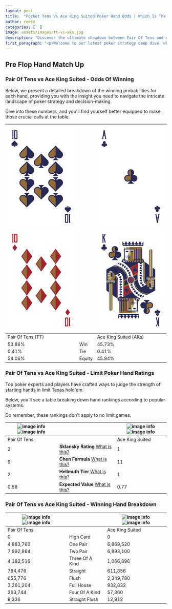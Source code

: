 ```yaml
---
layout: post
title:  "Pocket Tens Vs Ace King Suited Poker Hand Odds | Which Is The Better Hand In Poker? A Complete Guide"
author: reece
categories: [  ]
image: assets/images/tt-vs-aks.jpg
description: "Discover the ultimate showdown between Pair Of Tens and Ace King Suited in poker! Uncover the odds, strategies, and scenarios where one hand triumphs over the other. Get ready to up your poker game with this thrilling analysis."
first_paragraph: "<p>Welcome to our latest poker strategy deep dive, where we're pitting two distinct hands against each other in a high-stakes showdown: Pair Of Tens vs Ace King Suited.</p><p>In the dynamic world of poker, every decision counts, and knowing which hand holds the upper hand is key to your success at the table.</p><p>In this article, we'll dissect these two hands, explore the scenarios where one dominates the other, and equip you with the knowledge to make strategic choices that can tip the odds in your favor.</p><p>Get ready to unravel the intriguing dynamics of these poker hands and elevate your game to new heights.</p>"
---
```




[comment]: # (sp0)

## Pre Flop Hand Match Up

<div class="table hand-ratings" markdown="1"> 



### Pair Of Tens vs Ace King Suited - Odds Of Winning

Below, we present a detailed breakdown of the winning probabilities for each hand, providing you with the insight you need to navigate the intricate landscape of poker strategy and decision-making. 

Dive into these numbers, and you'll find yourself better equipped to make those crucial calls at the table.


    
| ![image info](assets/images/hand1/t.png) ![image info](assets/images/hand1/to.png) |  | ![image info](assets/images/hand2/a.png) ![image info](assets/images/hand2/k.png) |
| -------- | -------- | -------- |
| Pair Of Tens (TT) |  | Ace King Suited (AKs) |
| 53.86% | Win | 45.73% |
| 0.41% | Tie | 0.41% |
| 54.06% | Equity | 45.94% |




[comment]: # (sp1)



### Pair Of Tens vs Ace King Suited - Limit Poker Hand Ratings

Top poker experts and players have crafted ways to judge the strength of starting hands in limit Texas hold'em. 

Below, you'll see a table breaking down hand rankings according to popular systems. 

Do remember, these rankings don't apply to no limit games.


    
| ![image info](https://www.riverpairs.com/assets/images/hand1/t.png) ![image info](https://www.riverpairs.com/assets/images/hand1/to.png) |  | ![image info](https://www.riverpairs.com/assets/images/hand2/a.png) ![image info](https://www.riverpairs.com/assets/images/hand2/k.png) |
| -------- | -------- | -------- |
| Pair Of Tens |  | Ace King Suited |
| 2 | **Sklansky Rating** [What is this?](/sklansky-rating-explained) | 1 |
| 9 | **Chen Formula** [What is this?](/chen-formula-explained) | 11 |
| 2 | **Hellmuth Tier** [What is this?](/Hellmuth-tier-explained) | 1 |
| 0.58 | **Expected Value** [What is this?](/expected-value-explained) | 0.77 |




[comment]: # (sp2)



### Pair Of Tens vs Ace King Suited - Winning Hand Breakdown


    
| ![image info](https://www.riverpairs.com/assets/images/hand1/t.png) ![image info](https://www.riverpairs.com/assets/images/hand1/to.png) |  | ![image info](https://www.riverpairs.com/assets/images/hand2/a.png) ![image info](https://www.riverpairs.com/assets/images/hand2/k.png) |
| -------- | -------- | -------- |
| Pair Of Tens |  | Ace King Suited |
| 0 | High Card | 0 |
| 4,883,760 | One Pair | 6,869,520 |
| 7,992,864 | Two Pair | 6,893,100 |
| 4,182,516 | Three Of A Kind | 1,066,896 |
| 784,476 | Straight | 611,856 |
| 655,776 | Flush | 2,349,780 |
| 3,261,204 | Full House | 932,832 |
| 363,744 | Four Of A Kind | 57,360 |
| 9,336 | Straight Flush | 12,912 |




[comment]: # (sp3)



</div>

[comment]: # (sp4)



[comment]: # (sp5)

